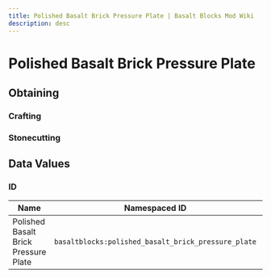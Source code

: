 ```yaml
---
title: Polished Basalt Brick Pressure Plate | Basalt Blocks Mod Wiki
description: desc
---
```


# Polished Basalt Brick Pressure Plate

<InvSlot id="basaltblocks:polished_basalt_brick_pressure_plate" />

## Obtaining

### Crafting

<ShapedRecipe
a2="basaltblocks:polished_basalt_bricks" b2="basaltblocks:polished_basalt_bricks"
output="basaltblocks:polished_basalt_brick_pressure_plate"
:count="6"/>

### Stonecutting

<StonecutterRecipe
input="basaltblocks:polished_basalt_bricks"
output="basaltblocks:polished_basalt_brick_pressure_plate"
:count="1"/>

## Data Values

### ID

| Name                                 | Namespaced ID                                       | Translation Key                                           |
| ------------------------------------ | --------------------------------------------------- | --------------------------------------------------------- |
| Polished Basalt Brick Pressure Plate | `basaltblocks:polished_basalt_brick_pressure_plate` | `block.basaltblocks.polished_basalt_brick_pressure_plate` |
